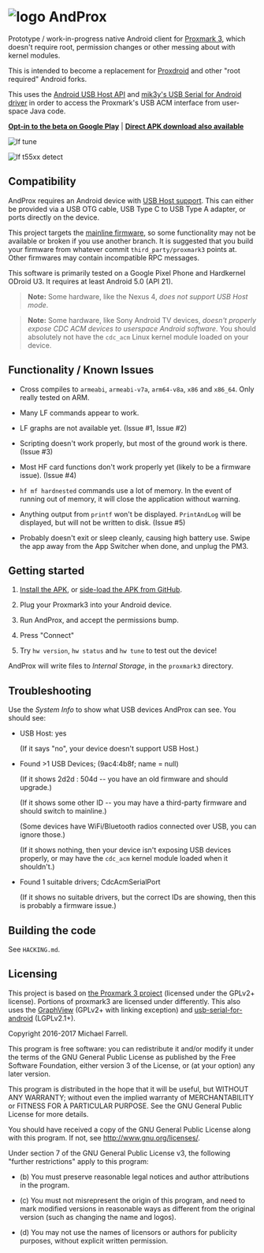 # ![logo](https://github.com/AndProx/AndProx/raw/master/app/src/main/res/mipmap-hdpi/ic_launcher.png) AndProx

Prototype / work-in-progress native Android client for [Proxmark 3][1], which doesn't require root,
permission changes or other messing about with kernel modules.

This is intended to become a replacement for [Proxdroid][3] and other "root required" Android forks.

This uses the [Android USB Host API][2] and [mik3y's USB Serial for Android driver][4] in order to
access the Proxmark's USB ACM interface from user-space Java code.

**[Opt-in to the beta on Google Play][7]** | **[Direct APK download also available][6]**

![lf tune](https://github.com/AndProx/AndProx/raw/master/assets/v2_phone/lf-tune.png)

![lf t55xx detect](https://github.com/AndProx/AndProx/raw/master/assets/v2_phone/t55xx-detect.png)

## Compatibility

AndProx requires an Android device with [USB Host support][2].  This can either be provided via a
USB OTG cable, USB Type C to USB Type A adapter, or ports directly on the device.

This project targets the [mainline firmware][1], so some functionality may not be available or
broken if you use another branch.  It is suggested that you build your firmware from whatever commit
`third_party/proxmark3` points at.  Other firmwares may contain incompatible RPC messages.

This software is primarily tested on a Google Pixel Phone and Hardkernel ODroid U3.  It requires at
least Android 5.0 (API 21).

> **Note:** Some hardware, like the Nexus 4, _does not support USB Host mode_.

> **Note:** Some hardware, like Sony Android TV devices, _doesn't properly expose CDC ACM devices to
> userspace Android software_. You should absolutely not have the `cdc_acm` Linux kernel module
> loaded on your device.

## Functionality / Known Issues

- Cross compiles to `armeabi`, `armeabi-v7a`, `arm64-v8a`, `x86` and `x86_64`.  Only really tested
  on ARM.

- Many LF commands appear to work.

- LF graphs are not available yet. (Issue #1, Issue #2)

- Scripting doesn't work properly, but most of the ground work is there. (Issue #3)

- Most HF card functions don't work properly yet (likely to be a firmware issue). (Issue #4)

- `hf mf hardnested` commands use a lot of memory. In the event of running out of memory, it will
  close the application without warning.

- Anything output from `printf` won't be displayed.  `PrintAndLog` will be displayed, but will not
  be written to disk. (Issue #5)

- Probably doesn't exit or sleep cleanly, causing high battery use. Swipe the app away from the App
  Switcher when done, and unplug the PM3.

## Getting started

1. [Install the APK][7], or [side-load the APK from GitHub][6].

2. Plug your Proxmark3 into your Android device.

3. Run AndProx, and accept the permissions bump.

4. Press "Connect"

5. Try `hw version`, `hw status` and `hw tune` to test out the device!

AndProx will write files to _Internal Storage_, in the `proxmark3` directory.

## Troubleshooting

Use the _System Info_ to show what USB devices AndProx can see.  You should see:

* USB Host: yes

  (If it says "no", your device doesn't support USB Host.)

* Found >1 USB Devices; (9ac4:4b8f; name = null)

  (If it shows 2d2d : 504d -- you have an old firmware and should upgrade.)

  (If it shows some other ID -- you may have a third-party firmware and should switch to mainline.)

  (Some devices have WiFi/Bluetooth radios connected over USB, you can ignore those.)

  (If it shows nothing, then your device isn't exposing USB devices properly, or may have the
  `cdc_acm` kernel module loaded when it shouldn't.)

* Found 1 suitable drivers; CdcAcmSerialPort

  (If it shows no suitable drivers, but the correct IDs are showing, then this is probably a
  firmware issue.)

## Building the code

See `HACKING.md`.

## Licensing

This project is based on [the Proxmark 3 project][1] (licensed under the GPLv2+ license).  Portions
of proxmark3 are licensed under differently.  This also uses the [GraphView][5] (GPLv2+ with linking
exception) and [usb-serial-for-android][4] (LGPLv2.1+).

Copyright 2016-2017 Michael Farrell.

This program is free software: you can redistribute it and/or modify it under the terms of the GNU
General Public License as published by the Free Software Foundation, either version 3 of the
License, or (at your option) any later version.

This program is distributed in the hope that it will be useful, but WITHOUT ANY WARRANTY; without
even the implied warranty of MERCHANTABILITY or FITNESS FOR A PARTICULAR PURPOSE.  See the GNU
General Public License for more details.

You should have received a copy of the GNU General Public License along with this program.  If not,
see <http://www.gnu.org/licenses/>.

Under section 7 of the GNU General Public License v3, the following "further restrictions" apply to
this program:

* (b) You must preserve reasonable legal notices and author attributions in the program.

* (c) You must not misrepresent the origin of this program, and need to mark modified versions in
  reasonable ways as different from the original version (such as changing the name and logos).

* (d) You may not use the names of licensors or authors for publicity purposes, without explicit
  written permission.

[0]: https://github.com/AndProx/AndProx
[1]: https://github.com/Proxmark/proxmark3
[2]: https://developer.android.com/guide/topics/connectivity/usb/host.html
[3]: https://github.com/Proxmark/proxmark3/wiki/android
[4]: https://github.com/mik3y/usb-serial-for-android
[5]: https://github.com/appsthatmatter/GraphView
[6]: https://github.com/AndProx/AndProx/releases
[7]: https://play.google.com/apps/testing/au.id.micolous.andprox